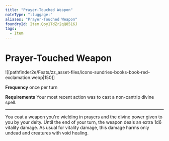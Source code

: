```yaml
---
title: "Prayer-Touched Weapon"
noteType: ":luggage:"
aliases: "Prayer-Touched Weapon"
foundryId: Item.Qoy1TdZr2qQ8516J
tags:
  - Item
---
```


# Prayer-Touched Weapon
![[pathfinder2e/Feats/zz_asset-files/icons-sundries-books-book-red-exclamation.webp|150]]

**Frequency** once per turn

**Requirements** Your most recent action was to cast a non-cantrip divine spell.

* * *

You coat a weapon you're wielding in prayers and the divine power given to you by your deity. Until the end of your turn, the weapon deals an extra 1d6 vitality damage. As usual for vitality damage, this damage harms only undead and creatures with void healing.
